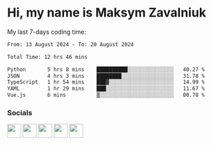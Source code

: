 Hi, my name is Maksym Zavalniuk
========================================================================================================================================

My last 7-days coding time:
<!--START_SECTION:waka-->

```txt
From: 13 August 2024 - To: 20 August 2024

Total Time: 12 hrs 46 mins

Python       5 hrs 8 mins    ██████████░░░░░░░░░░░░░░░   40.27 %
JSON         4 hrs 3 mins    ████████░░░░░░░░░░░░░░░░░   31.78 %
TypeScript   1 hr 54 mins    ███▓░░░░░░░░░░░░░░░░░░░░░   14.99 %
YAML         1 hr 29 mins    ███░░░░░░░░░░░░░░░░░░░░░░   11.67 %
Vue.js       6 mins          ▒░░░░░░░░░░░░░░░░░░░░░░░░   00.78 %
```

<!--END_SECTION:waka-->


### Socials

<p align="left"> <a href="https://www.dev.to/mezgoodle" target="_blank" rel="noreferrer"><img src="https://raw.githubusercontent.com/danielcranney/readme-generator/main/public/icons/socials/devdotto.svg" width="32" height="32" /></a> <a href="https://discord.com/users/mezgoodle" target="_blank" rel="noreferrer"><img src="https://raw.githubusercontent.com/danielcranney/readme-generator/main/public/icons/socials/discord.svg" width="32" height="32" /></a> <a href="https://www.github.com/mezgoodle" target="_blank" rel="noreferrer"><img src="https://raw.githubusercontent.com/danielcranney/readme-generator/main/public/icons/socials/github.svg" width="32" height="32" /></a> <a href="http://www.instagram.com/sylvenis" target="_blank" rel="noreferrer"><img src="https://raw.githubusercontent.com/danielcranney/readme-generator/main/public/icons/socials/instagram.svg" width="32" height="32" /></a> <a href="https://www.linkedin.com/in/maksym-zavalniuk-ba4a72193" target="_blank" rel="noreferrer"><img src="https://raw.githubusercontent.com/danielcranney/readme-generator/main/public/icons/socials/linkedin.svg" width="32" height="32" /></a></p>
